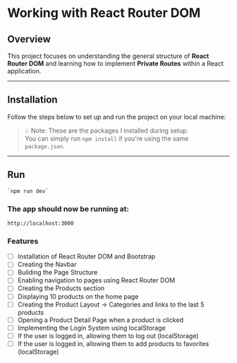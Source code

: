 # Working with React Router DOM

## Overview

This project focuses on understanding the general structure of **React Router DOM** and learning how to implement **Private Routes** within a React application.

---

## Installation

Follow the steps below to set up and run the project on your local machine:

> 💡 Note: These are the packages I installed during setup.  
> You can simply run `npm install` if you're using the same `package.json`.

---

## Run

```
`npm run dev`
```

### The app should now be running at:

```
http://localhost:3000
```

### Features

- [ ] Installation of React Router DOM and Bootstrap
- [ ] Creating the Navbar
- [ ] Building the Page Structure
- [ ] Enabling navigation to pages using React Router DOM
- [ ] Creating the Products section
- [ ] Displaying 10 products on the home page
- [ ] Creating the Product Layout → Categories and links to the last 5 products
- [ ] Opening a Product Detail Page when a product is clicked
- [ ] Implementing the Login System using localStorage
- [ ] If the user is logged in, allowing them to log out (localStorage)
- [ ] If the user is logged in, allowing them to add products to favorites (localStorage)
